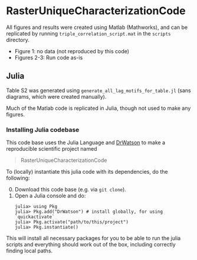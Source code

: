 # RasterUniqueCharacterizationCode

All figures and results were created using Matlab (Mathworks), and can be replicated by running `triple_correlation_script.mat` in the `scripts` directory.

   - Figure 1: no data (not reproduced by this code)
   - Figures 2-3: Run code as-is

## Julia

Table S2 was generated using `generate_all_lag_motifs_for_table.jl` (sans diagrams, which were created manually). 

Much of the Matlab code is replicated in Julia, though not used to make any figures.

### Installing Julia codebase

This code base uses the Julia Language and [DrWatson](https://juliadynamics.github.io/DrWatson.jl/stable/)
to make a reproducible scientific project named
> RasterUniqueCharacterizationCode

To (locally) instantiate this julia code with its dependencies, do the following:

0. Download this code base (e.g. via `git clone`).
1. Open a Julia console and do:
   ```
   julia> using Pkg
   julia> Pkg.add("DrWatson") # install globally, for using `quickactivate`
   julia> Pkg.activate("path/to/this/project")
   julia> Pkg.instantiate()
   ```

This will install all necessary packages for you to be able to run the julia scripts and
everything should work out of the box, including correctly finding local paths.
